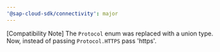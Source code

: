 ```yaml
---
'@sap-cloud-sdk/connectivity': major
---
```


[Compatibility Note] The `Protocol` enum was replaced with a union type. Now, instead of passing `Protocol.HTTPS` pass 'https'.

